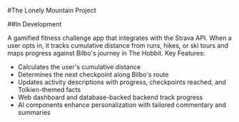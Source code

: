 #The Lonely Mountain Project

##In Development

A gamified fitness challenge app that integrates with the Strava API. When a user opts in, it tracks cumulative distance from runs, hikes, or ski tours and maps progress against Bilbo's journey in The Hobbit.
Key Features:

- Calculates the user's cumulative distance
- Determines the next checkpoint along Bilbo's route
- Updates activity descriptions with progress, checkpoints reached, and Tolkien-themed facts
- Web dashboard and database-backed backend track progress
- AI components enhance personalization with tailored commentary and summaries
